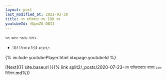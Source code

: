 ```yaml
---
layout: post
last_modified_at: 2021-03-30
title: ওম হাবিরাহারে নমঃ 108 বার
youtubeId: VUpmZG-D0II
---
```

 
 
 ওম আদম সম্ভাব্য নামায  
 
 -  যিনি নিজেকে তৈরি করেছেন 
 
  
 
  
 
 
 
 
 
 


{% include youtubePlayer.html id=page.youtubeId %}
 
[Next]({{ site.baseurl }}{% link  split2/_posts/2020-07-23-ওম হাবিরহারায়ে নামায ১০৮ টাইমস.md%})
 
